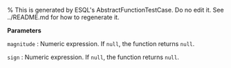 % This is generated by ESQL's AbstractFunctionTestCase. Do no edit it. See ../README.md for how to regenerate it.

**Parameters**

`magnitude`
:   Numeric expression. If `null`, the function returns `null`.

`sign`
:   Numeric expression. If `null`, the function returns `null`.

